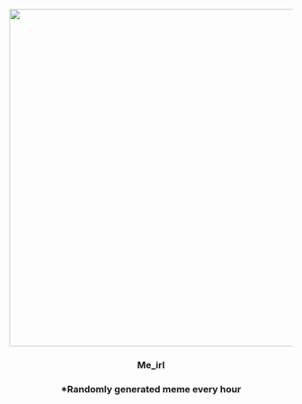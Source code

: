 <p align="center">
        <img src="https://i.imgur.com/fO2CJy9.jpg" width="600" height="600">
        </p>
        <h3 align="center">Me_irl</h3>
        <h3 align="center">*Randomly generated meme every hour</h3>
    